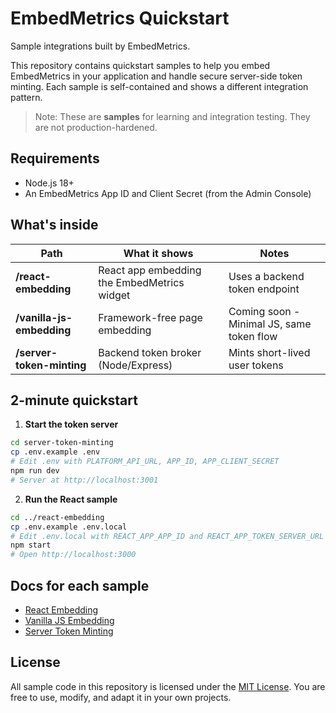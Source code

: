 # EmbedMetrics Quickstart

Sample integrations built by EmbedMetrics.

This repository contains quickstart samples to help you embed EmbedMetrics in your application and handle secure server-side token minting. Each sample is self-contained and shows a different integration pattern.

> Note: These are **samples** for learning and integration testing. They are not production-hardened.

## Requirements

- Node.js 18+
- An EmbedMetrics App ID and Client Secret (from the Admin Console)

## What's inside

| Path                      | What it shows                               | Notes                                     |
| ------------------------- | ------------------------------------------- | ----------------------------------------- |
| **/react-embedding**      | React app embedding the EmbedMetrics widget | Uses a backend token endpoint             |
| **/vanilla-js-embedding** | Framework-free page embedding               | Coming soon - Minimal JS, same token flow |
| **/server-token-minting** | Backend token broker (Node/Express)         | Mints short-lived user tokens             |

## 2-minute quickstart

1. **Start the token server**

```bash
cd server-token-minting
cp .env.example .env
# Edit .env with PLATFORM_API_URL, APP_ID, APP_CLIENT_SECRET
npm run dev
# Server at http://localhost:3001
```

2. **Run the React sample**

```bash
cd ../react-embedding
cp .env.example .env.local
# Edit .env.local with REACT_APP_APP_ID and REACT_APP_TOKEN_SERVER_URL
npm start
# Open http://localhost:3000
```

## Docs for each sample

- [React Embedding](./react-embedding/README.md)
- [Vanilla JS Embedding](./vanilla-js-embedding/README.md)
- [Server Token Minting](./server-token-minting/README.md)

## License

All sample code in this repository is licensed under the [MIT License](./LICENSE).
You are free to use, modify, and adapt it in your own projects.

